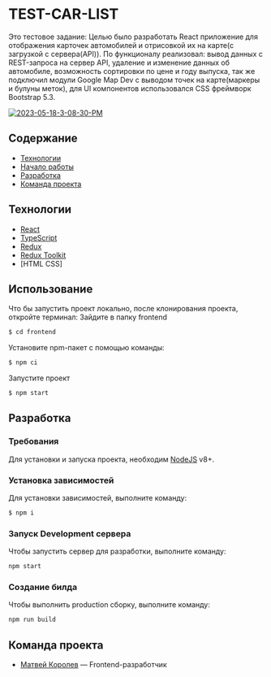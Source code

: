 # TEST-CAR-LIST
Это тестовое задание: Целью было разработать React приложение для отображения карточек автомобилей и отрисовкой их на карте(с загрузкой с сервера(API)). По функционалу реализовал: вывод данных с  REST-запроса на сервер API, удаление и изменение данных об автомобиле, возможность сортировки по цене и году выпуска, так же подключил модули Google Map Dev с выводом точек на карте(маркеры и булуны меток), для UI компонентов использовался CSS фреймворк Bootstrap 5.3.

<a href="https://ibb.co/5ByxCsM"><img src="https://i.ibb.co/pJ8rN40/2023-05-18-3-08-30-PM.png" alt="2023-05-18-3-08-30-PM" border="0"></a>

## Содержание
- [Технологии](#технологии)
- [Начало работы](#использование)
- [Разработка](#разработка)
- [Команда проекта](#команда-проекта)


## Технологии
- [React](https://react.dev/)
- [TypeScript](https://www.typescriptlang.org/)
- [Redux](https://redux.js.org/)
- [Redux Toolkit](https://redux-toolkit.js.org/)
- [HTML CSS]

## Использование
Что бы запустить проект локально, после клонирования проекта, откройте терминал:
Зайдите в папку frontend
```sh
$ cd frontend
```

Установите npm-пакет с помощью команды:
```sh
$ npm ci 
```

Запустите проект 
```sh
$ npm start
```

## Разработка

### Требования
Для установки и запуска проекта, необходим [NodeJS](https://nodejs.org/) v8+.

### Установка зависимостей
Для установки зависимостей, выполните команду:
```sh
$ npm i
```

### Запуск Development сервера
Чтобы запустить сервер для разработки, выполните команду:
```sh
npm start
```

### Создание билда
Чтобы выполнить production сборку, выполните команду: 
```sh
npm run build
```

## Команда проекта
- [Матвей Королев](https://t.me/lorrik2) — Frontend-разработчик
